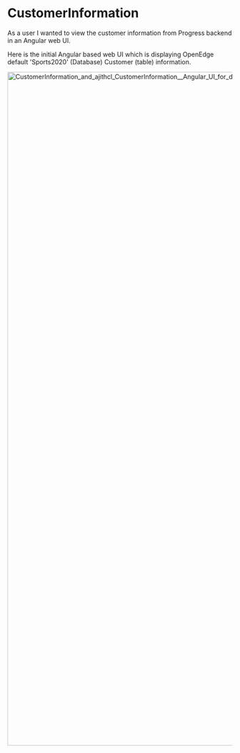 # CustomerInformation

As a user I wanted to view the customer information from Progress backend in an Angular web UI.


Here is the initial Angular based web UI which is displaying OpenEdge default 'Sports2020' (Database) Customer (table) information.


<img width="1510" alt="CustomerInformation_and_ajithcl_CustomerInformation__Angular_UI_for_displaying_Progress_Application_server_backend_data" src="https://github.com/ajithcl/CustomerInformation/assets/44773122/d46152e9-b8c8-4c9f-9abb-f35f7382c38c">
